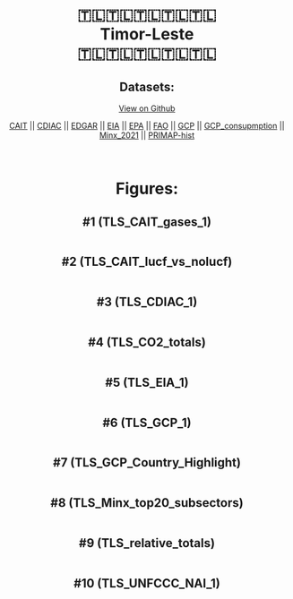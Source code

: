 
<center>
<h1 align="center">
🇹🇱🇹🇱🇹🇱🇹🇱🇹🇱
<br>
Timor-Leste
<br>
🇹🇱🇹🇱🇹🇱🇹🇱🇹🇱
</h1>
<h2>Datasets:</h2>
<p><a href="https://github.com/dquintani/GreenhouseData/tree/master/country_data/TLS_Timor-Leste/data">View on Github</a>
<br></p><p><a href="data/TLS_CAIT.csv">CAIT</a> || <a href="data/TLS_CDIAC.csv">CDIAC</a> || <a href="data/TLS_EDGAR.csv">EDGAR</a> || <a href="data/TLS_EIA.csv">EIA</a> || <a href="data/TLS_EPA.csv">EPA</a> || <a href="data/TLS_FAO.csv">FAO</a> || <a href="data/TLS_GCP.csv">GCP</a> || <a href="data/TLS_GCP_consupmption.csv">GCP_consupmption</a> || <a href="data/TLS_Minx_2021.csv">Minx_2021</a> || <a href="data/TLS_PRIMAP-hist.csv">PRIMAP-hist</a></p><p><br></p>
<h1>Figures:</h1><h2>#1 (TLS_CAIT_gases_1)</h2>
<p><img alt="" src="figures/TLS_CAIT_gases_1.png" /></p><h2>#2 (TLS_CAIT_lucf_vs_nolucf)</h2>
<p><img alt="" src="figures/TLS_CAIT_lucf_vs_nolucf.png" /></p><h2>#3 (TLS_CDIAC_1)</h2>
<p><img alt="" src="figures/TLS_CDIAC_1.png" /></p><h2>#4 (TLS_CO2_totals)</h2>
<p><img alt="" src="figures/TLS_CO2_totals.png" /></p><h2>#5 (TLS_EIA_1)</h2>
<p><img alt="" src="figures/TLS_EIA_1.png" /></p><h2>#6 (TLS_GCP_1)</h2>
<p><img alt="" src="figures/TLS_GCP_1.png" /></p><h2>#7 (TLS_GCP_Country_Highlight)</h2>
<p><img alt="" src="figures/TLS_GCP_Country_Highlight.png" /></p><h2>#8 (TLS_Minx_top20_subsectors)</h2>
<p><img alt="" src="figures/TLS_Minx_top20_subsectors.png" /></p><h2>#9 (TLS_relative_totals)</h2>
<p><img alt="" src="figures/TLS_relative_totals.png" /></p><h2>#10 (TLS_UNFCCC_NAI_1)</h2>
<p><img alt="" src="figures/TLS_UNFCCC_NAI_1.png" /></p>